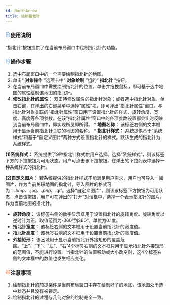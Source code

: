 ```yaml
---
id: NorthArrow
title: 绘制指北针
---
```

### ![](../../img/read.gif)使用说明

“指北针”按钮提供了在当前布局窗口中绘制指北针的功能。

### ![](../../img/read.gif)操作步骤

  1. 选中布局窗口中的一个需要绘制指北针的地图。
  2. 单击“ **对象操作** ”选项卡中“ **对象绘制** ”组的“ **指北针** ”按钮。 
  3. 在当前布局窗口中需要绘制指北针的位置，单击并拖拽鼠标，即可基于选中地图的属性绘制该地图的指北针。
  4. **修改指北针的属性：** 双击待修改属性的指北针对象；或者选中指北针对象，单击右键，在弹出的右键菜单中选择“属性”项，即可弹出“指北针属性”窗口。与指北针对象关联的“指北针属性”窗口用于设置指北针的样式、旋转角度、宽度、高度等各项参数。在该“指北针属性”窗口中的各项参数设置都会实时反映到当前布局窗口中，即实现所见即所得。 
    * **地图名称：** 该标签右侧的文本框用于显示当前指北针关联的地图的名称。
    * **指北针样式：** 系统提供基于“系统样式”和基于“自定义图片”两种方式设置指北针的样式。默认生成的指北针为系统样式。 

**(1)系统样式：**
系统提供了9种指北针样式供用户选择。选择“系统样式”，则该标签下方的下拉按钮为可用状态。用户可点击该下拉按钮，在弹出的下拉列表中选择一种系统样式的指北针。

**(2)自定义图片：**
若系统提供的指北针样式不能满足用户需求，用户也可导入一幅图片，作为当前关联地图的指北针，导入图片的格式可为：*.bmp、*.jpg、*.png、*.gif。选择“自定义图片”，则该该标签下方按钮为可用状态，点击该按钮，用户可在弹出的“打开”对话框中，选择一个表示指北针的图片，作为当前地图的指北针。

  * **旋转角度：** 该标签右侧的数字显示框用于设置指北针的旋转角度。旋转角度以逆时针为正，取值范围为-360°到360°，单位为0.1度。 
  * **指北针宽度：** 该标签右侧的文本框用于设置当前指北针的宽度值。
  * **指北针高度：** 该标签右侧的文本框用于设置当前指北针的高度值。
  * **外接矩形：** 该区域用于显示当前指北针外接矩形的覆盖范围。“上”、“下”、“左”、“右”4个标签右侧的文本框只用于显示指北针外接矩形的范围值，不能进行设置。当指北针的位置移动或大小改变时，这4个标签右侧的文本框中的数值也发生相应变化。

### ![](../img/note.png)注意事项

  1. 绘制指北针的前提条件是当前布局窗口中存在绘制好了的地图，该地图处于选中状态并且没有被锁定。
  2. 绘制指北针的过程与几何对象的绘制完全一致。




